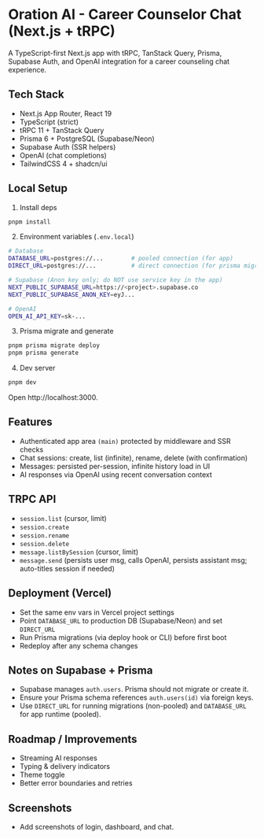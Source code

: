 # Oration AI - Career Counselor Chat (Next.js + tRPC)

A TypeScript-first Next.js app with tRPC, TanStack Query, Prisma, Supabase Auth, and OpenAI integration for a career counseling chat experience.

## Tech Stack
- Next.js App Router, React 19
- TypeScript (strict)
- tRPC 11 + TanStack Query
- Prisma 6 + PostgreSQL (Supabase/Neon)
- Supabase Auth (SSR helpers)
- OpenAI (chat completions)
- TailwindCSS 4 + shadcn/ui

## Local Setup
1. Install deps
```bash
pnpm install
```

2. Environment variables (`.env.local`)
```bash
# Database
DATABASE_URL=postgres://...        # pooled connection (for app)
DIRECT_URL=postgres://...          # direct connection (for prisma migrate)

# Supabase (Anon key only; do NOT use service key in the app)
NEXT_PUBLIC_SUPABASE_URL=https://<project>.supabase.co
NEXT_PUBLIC_SUPABASE_ANON_KEY=eyJ...

# OpenAI
OPEN_AI_API_KEY=sk-...
```

3. Prisma migrate and generate
```bash
pnpm prisma migrate deploy
pnpm prisma generate
```

4. Dev server
```bash
pnpm dev
```

Open http://localhost:3000.

## Features
- Authenticated app area `(main)` protected by middleware and SSR checks
- Chat sessions: create, list (infinite), rename, delete (with confirmation)
- Messages: persisted per-session, infinite history load in UI
- AI responses via OpenAI using recent conversation context

## TRPC API
- `session.list` (cursor, limit)
- `session.create`
- `session.rename`
- `session.delete`
- `message.listBySession` (cursor, limit)
- `message.send` (persists user msg, calls OpenAI, persists assistant msg; auto-titles session if needed)

## Deployment (Vercel)
- Set the same env vars in Vercel project settings
- Point `DATABASE_URL` to production DB (Supabase/Neon) and set `DIRECT_URL`
- Run Prisma migrations (via deploy hook or CLI) before first boot
- Redeploy after any schema changes

## Notes on Supabase + Prisma
- Supabase manages `auth.users`. Prisma should not migrate or create it.
- Ensure your Prisma schema references `auth.users(id)` via foreign keys.
- Use `DIRECT_URL` for running migrations (non-pooled) and `DATABASE_URL` for app runtime (pooled).

## Roadmap / Improvements
- Streaming AI responses
- Typing & delivery indicators
- Theme toggle
- Better error boundaries and retries

## Screenshots
- Add screenshots of login, dashboard, and chat.
